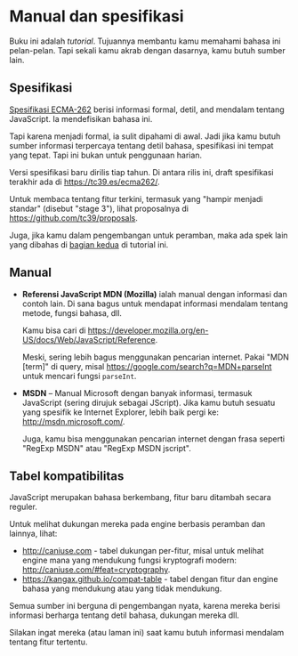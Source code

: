 
# Manual dan spesifikasi

Buku ini adalah *tutorial*. Tujuannya membantu kamu memahami bahasa ini pelan-pelan. Tapi sekali kamu akrab dengan dasarnya, kamu butuh sumber lain.

## Spesifikasi

[Spesifikasi ECMA-262](https://www.ecma-international.org/publications/standards/Ecma-262.htm) berisi informasi formal, detil, and mendalam tentang JavaScript. Ia mendefisikan bahasa ini.

Tapi karena menjadi formal, ia sulit dipahami di awal. Jadi jika kamu butuh sumber informasi terpercaya tentang detil bahasa, spesifikasi ini tempat yang tepat. Tapi ini bukan untuk penggunaan harian.

Versi spesifikasi baru dirilis tiap tahun. Di antara rilis ini, draft spesifikasi terakhir ada di <https://tc39.es/ecma262/>.

Untuk membaca tentang fitur terkini, termasuk yang "hampir menjadi standar" (disebut "stage 3"), lihat proposalnya di <https://github.com/tc39/proposals>.

Juga, jika kamu dalam pengembangan untuk peramban, maka ada spek lain yang dibahas di [bagian kedua](info:browser-environment) di tutorial ini.

## Manual

- **Referensi JavaScript MDN (Mozilla)** ialah manual dengan informasi dan contoh lain. Di sana bagus untuk mendapat informasi mendalam tentang metode, fungsi bahasa, dll.

    Kamu bisa cari di <https://developer.mozilla.org/en-US/docs/Web/JavaScript/Reference>.

    Meski, sering lebih bagus menggunakan pencarian internet. Pakai "MDN [term]" di query, misal <https://google.com/search?q=MDN+parseInt> untuk mencari fungsi `parseInt`.


- **MSDN** – Manual Microsoft dengan banyak informasi, termasuk JavaScript (sering dirujuk sebagai JScript). Jika kamu butuh sesuatu yang spesifik ke Internet Explorer, lebih baik pergi ke: <http://msdn.microsoft.com/>.

    Juga, kamu bisa menggunakan pencarian internet dengan frasa seperti "RegExp MSDN" atau "RegExp MSDN jscript".

## Tabel kompatibilitas

JavaScript merupakan bahasa berkembang, fitur baru ditambah secara reguler.

Untuk melihat dukungan mereka pada engine berbasis peramban dan lainnya, lihat:

- <http://caniuse.com> - tabel dukungan per-fitur, misal untuk melihat engine mana yang mendukung fungsi kryptografi modern: <http://caniuse.com/#feat=cryptography>.
- <https://kangax.github.io/compat-table> - tabel dengan fitur dan engine bahasa yang mendukung atau yang tidak mendukung.

Semua sumber ini berguna di pengembangan nyata, karena mereka berisi informasi berharga tentang detil bahasa, dukungan mereka dll.

Silakan ingat mereka (atau laman ini) saat kamu butuh informasi mendalam tentang fitur tertentu.
